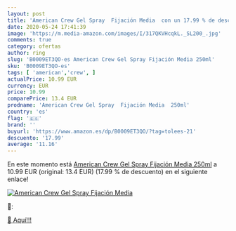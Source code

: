 ```yaml
---
layout: post
title: 'American Crew Gel Spray  Fijación Media  con un 17.99 % de descuento'
date: 2020-05-24 17:41:39
image: 'https://m.media-amazon.com/images/I/317QKVHcqkL._SL200_.jpg'
comments: true
category: ofertas
author: ring
slug: 'B0009ET3QO-es American Crew Gel Spray Fijación Media 250ml'
sku: 'B0009ET3QO-es'
tags: [ 'american','crew', ]
actualPrice: 10.99 EUR
currency: EUR
price: 10.99
comparePrice: 13.4 EUR
prodname: 'American Crew Gel Spray  Fijación Media  250ml'
country: 'es'
flag: '🇪🇸'
brand: ''
buyurl: 'https://www.amazon.es/dp/B0009ET3QO/?tag=tolees-21'
descuento: '17.99'
average: '11.16'
---
```


En este momento está [American Crew Gel Spray  Fijación Media  250ml](https://www.amazon.es/dp/B0009ET3QO/?tag=tolees-21) a 10.99 EUR (original: 13.4 EUR) (17.99 %  de descuento) en el siguiente enlace!

[![American Crew Gel Spray  Fijación Media ](https://m.media-amazon.com/images/I/317QKVHcqkL._SL200_.jpg)](https://www.amazon.es/dp/B0009ET3QO/?tag=tolees-21)

🔎:


[🛒 Aquí!!!](https://www.amazon.es/dp/B0009ET3QO/?tag=tolees-21)
